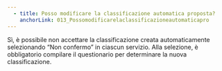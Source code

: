 ```yaml
---
  - title: Posso modificare la classificazione automatica proposta?
    anchorLink: 013_Possomodificarelaclassificazioneautomaticapro
---
```


Sì, è possibile non accettare la classificazione creata automaticamente selezionando “Non confermo” in ciascun servizio. Alla selezione, è obbligatorio compilare il questionario per determinare la nuova classificazione.